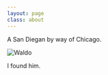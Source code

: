 ```yaml
---
layout: page
class: about
---
```


A San Diegan by way of Chicago.

![Waldo](http://distilleryimage3.s3.amazonaws.com/2c0c6c56aeae11e2bb6b22000a9f3c09_7.jpg)

I found him.
